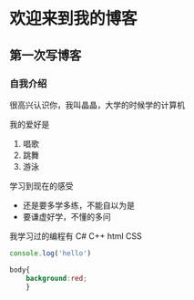 # 欢迎来到我的博客

## 第一次写博客

### 自我介绍

很高兴认识你，我叫晶晶，大学的时候学的计算机

我的爱好是

1. 唱歌
2. 跳舞
3. 游泳

学习到现在的感受

* 还是要多学多练，不能自以为是
* 要谦虚好学，不懂的多问

我学习过的编程有 C# C++ html CSS

```javascript
console.log('hello')

```


~~~css
body{
    background:red;
    }
~~~